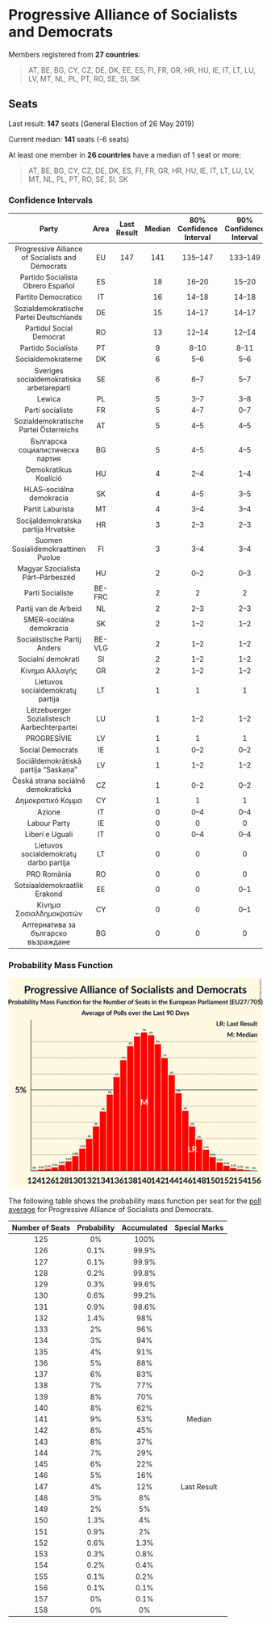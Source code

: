 # Progressive Alliance of Socialists and Democrats

Members registered from **27 countries**:

> AT, BE, BG, CY, CZ, DE, DK, EE, ES, FI, FR, GR, HR, HU, IE, IT, LT, LU, LV, MT, NL, PL, PT, RO, SE, SI, SK

## Seats

Last result: **147** seats (General Election of 26 May 2019)

Current median: **141** seats (-6 seats)

At least one member in **26 countries** have a median of 1 seat or more:

> AT, BE, BG, CY, CZ, DE, DK, ES, FI, FR, GR, HR, HU, IE, IT, LT, LU, LV, MT, NL, PL, PT, RO, SE, SI, SK

### Confidence Intervals

| Party | Area | Last Result | Median | 80% Confidence Interval | 90% Confidence Interval | 95% Confidence Interval | 99% Confidence Interval |
|:-----:|:----:|:-----------:|:------:|:-----------------------:|:-----------------------:|:-----------------------:|:-----------------------:|
| Progressive Alliance of Socialists and Democrats | EU | 147 | 141 | 135–147 | 133–149 | 132–150 | 129–153 |
| Partido Socialista Obrero Español | ES | | 18 | 16–20 | 15–20 | 15–20 | 14–20 |
| Partito Democratico | IT | | 16 | 14–18 | 14–18 | 13–19 | 13–20 |
| Sozialdemokratische Partei Deutschlands | DE | | 15 | 14–17 | 14–17 | 13–18 | 13–18 |
| Partidul Social Democrat | RO | | 13 | 12–14 | 12–14 | 12–14 | 11–15 |
| Partido Socialista | PT | | 9 | 8–10 | 8–11 | 8–11 | 8–11 |
| Socialdemokraterne | DK | | 6 | 5–6 | 5–6 | 5–6 | 5–6 |
| Sveriges socialdemokratiska arbetareparti | SE | | 6 | 6–7 | 5–7 | 5–7 | 5–7 |
| Lewica | PL | | 5 | 3–7 | 3–8 | 3–9 | 3–9 |
| Parti socialiste | FR | | 5 | 4–7 | 0–7 | 0–7 | 0–8 |
| Sozialdemokratische Partei Österreichs | AT | | 5 | 4–5 | 4–5 | 4–6 | 4–6 |
| Българска социалистическа партия | BG | | 5 | 4–5 | 4–5 | 3–5 | 3–6 |
| Demokratikus Koalíció | HU | | 4 | 2–4 | 1–4 | 1–4 | 1–5 |
| HLAS–sociálna demokracia | SK | | 4 | 4–5 | 3–5 | 3–5 | 3–5 |
| Partit Laburista | MT | | 4 | 3–4 | 3–4 | 3–4 | 3–4 |
| Socijaldemokratska partija Hrvatske | HR | | 3 | 2–3 | 2–3 | 2–3 | 2–4 |
| Suomen Sosialidemokraattinen Puolue | FI | | 3 | 3–4 | 3–4 | 3–4 | 3–4 |
| Magyar Szocialista Párt–Párbeszéd | HU | | 2 | 0–2 | 0–3 | 0–3 | 0–3 |
| Parti Socialiste | BE-FRC | | 2 | 2 | 2 | 2 | 2–3 |
| Partij van de Arbeid | NL | | 2 | 2–3 | 2–3 | 2–3 | 2–3 |
| SMER–sociálna demokracia | SK | | 2 | 1–2 | 1–2 | 1–2 | 1–2 |
| Socialistische Partij Anders | BE-VLG | | 2 | 1–2 | 1–2 | 1–2 | 1–2 |
| Socialni demokrati | SI | | 2 | 1–2 | 1–2 | 1–2 | 1–3 |
| Κίνημα Αλλαγής | GR | | 2 | 1–2 | 1–2 | 1–2 | 1–2 |
| Lietuvos socialdemokratų partija | LT | | 1 | 1 | 1 | 1 | 1–2 |
| Lëtzebuerger Sozialistesch Aarbechterpartei | LU | | 1 | 1–2 | 1–2 | 1–2 | 1–2 |
| PROGRESĪVIE | LV | | 1 | 1 | 1 | 0–1 | 0–1 |
| Social Democrats | IE | | 1 | 0–2 | 0–2 | 0–2 | 0–2 |
| Sociāldemokrātiskā partija “Saskaņa” | LV | | 1 | 1–2 | 1–2 | 1–2 | 1–2 |
| Česká strana sociálně demokratická | CZ | | 1 | 0–2 | 0–2 | 0–2 | 0–2 |
| Δημοκρατικό Κόμμα | CY | | 1 | 1 | 1 | 1 | 1 |
| Azione | IT | | 0 | 0–4 | 0–4 | 0–4 | 0–5 |
| Labour Party | IE | | 0 | 0 | 0 | 0 | 0 |
| Liberi e Uguali | IT | | 0 | 0–4 | 0–4 | 0–4 | 0–5 |
| Lietuvos socialdemokratų darbo partija | LT | | 0 | 0 | 0 | 0 | 0 |
| PRO România | RO | | 0 | 0 | 0 | 0 | 0 |
| Sotsiaaldemokraatlik Erakond | EE | | 0 | 0 | 0–1 | 0–1 | 0–1 |
| Κίνημα Σοσιαλδημοκρατών | CY | | 0 | 0 | 0–1 | 0–1 | 0–1 |
| Алтернатива за българско възраждане | BG | | 0 | 0 | 0 | 0 | 0 |

### Probability Mass Function

![Graph with seats probability mass function not yet produced](average-2021-02-28-seats-pmf-progressiveallianceofsocialistsanddemocrats.png "Seats Probability Mass Function")

The following table shows the probability mass function per seat for the [poll average](average-2021-02-28.html) for Progressive Alliance of Socialists and Democrats.

| Number of Seats | Probability | Accumulated | Special Marks |
|:---------------:|:-----------:|:-----------:|:-------------:|
| 125 | 0% | 100% |  |
| 126 | 0.1% | 99.9% |  |
| 127 | 0.1% | 99.9% |  |
| 128 | 0.2% | 99.8% |  |
| 129 | 0.3% | 99.6% |  |
| 130 | 0.6% | 99.2% |  |
| 131 | 0.9% | 98.6% |  |
| 132 | 1.4% | 98% |  |
| 133 | 2% | 96% |  |
| 134 | 3% | 94% |  |
| 135 | 4% | 91% |  |
| 136 | 5% | 88% |  |
| 137 | 6% | 83% |  |
| 138 | 7% | 77% |  |
| 139 | 8% | 70% |  |
| 140 | 8% | 62% |  |
| 141 | 9% | 53% | Median |
| 142 | 8% | 45% |  |
| 143 | 8% | 37% |  |
| 144 | 7% | 29% |  |
| 145 | 6% | 22% |  |
| 146 | 5% | 16% |  |
| 147 | 4% | 12% | Last Result |
| 148 | 3% | 8% |  |
| 149 | 2% | 5% |  |
| 150 | 1.3% | 4% |  |
| 151 | 0.9% | 2% |  |
| 152 | 0.6% | 1.3% |  |
| 153 | 0.3% | 0.8% |  |
| 154 | 0.2% | 0.4% |  |
| 155 | 0.1% | 0.2% |  |
| 156 | 0.1% | 0.1% |  |
| 157 | 0% | 0.1% |  |
| 158 | 0% | 0% |  |


